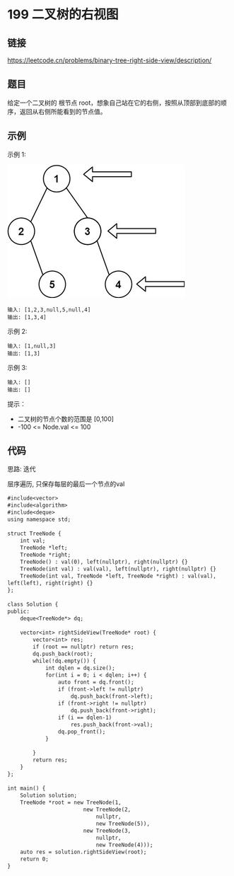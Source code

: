 # 199 二叉树的右视图
## 链接
https://leetcode.cn/problems/binary-tree-right-side-view/description/

## 题目 
给定一个二叉树的 根节点 root，想象自己站在它的右侧，按照从顶部到底部的顺序，返回从右侧所能看到的节点值。

## 示例
示例 1:

![](img/6example.jpg)
```
输入: [1,2,3,null,5,null,4]
输出: [1,3,4]
```
示例 2:
```
输入: [1,null,3]
输出: [1,3]
```
示例 3:
```
输入: []
输出: []
```

提示：

- 二叉树的节点个数的范围是 [0,100]
- -100 <= Node.val <= 100  

## 代码
思路: 迭代

层序遍历, 只保存每层的最后一个节点的val

```
#include<vector>
#include<algorithm>
#include<deque>
using namespace std;

struct TreeNode {
    int val;
    TreeNode *left;
    TreeNode *right;
    TreeNode() : val(0), left(nullptr), right(nullptr) {}
    TreeNode(int val) : val(val), left(nullptr), right(nullptr) {}
    TreeNode(int val, TreeNode *left, TreeNode *right) : val(val), left(left), right(right) {}
};
    
class Solution {
public:
    deque<TreeNode*> dq;
    
    vector<int> rightSideView(TreeNode* root) {
        vector<int> res;
        if (root == nullptr) return res;
        dq.push_back(root);
        while(!dq.empty()) {
            int dqlen = dq.size();
            for(int i = 0; i < dqlen; i++) {
                auto front = dq.front();
                if (front->left != nullptr)
                    dq.push_back(front->left);
                if (front->right != nullptr)
                    dq.push_back(front->right);
                if (i == dqlen-1)
                    res.push_back(front->val);
                dq.pop_front();
            }
            
        }
        return res;
    }
};

int main() {
    Solution solution;
    TreeNode *root = new TreeNode(1, 
                        new TreeNode(2,
                            nullptr,
                            new TreeNode(5)), 
                        new TreeNode(3, 
                            nullptr, 
                            new TreeNode(4)));
    auto res = solution.rightSideView(root);
    return 0;
}
```